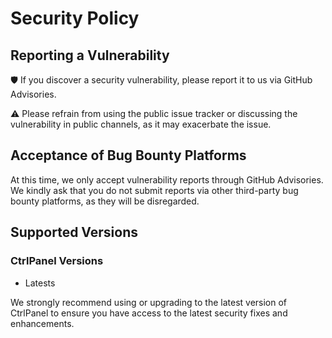 # Security Policy

## Reporting a Vulnerability

🛡️ If you discover a security vulnerability, please report it to us via GitHub Advisories.

⚠️ Please refrain from using the public issue tracker or discussing the vulnerability in public channels, as it may exacerbate the issue.

## Acceptance of Bug Bounty Platforms

At this time, we only accept vulnerability reports through GitHub Advisories. We kindly ask that you do not submit reports via other third-party bug bounty platforms, as they will be disregarded.

## Supported Versions

### CtrlPanel Versions

- Latests

We strongly recommend using or upgrading to the latest version of CtrlPanel to ensure you have access to the latest security fixes and enhancements.
